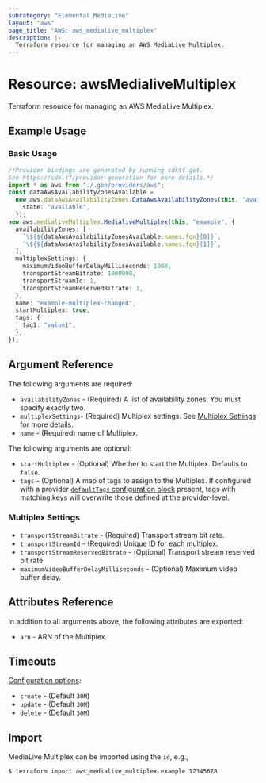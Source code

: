 ```yaml
---
subcategory: "Elemental MediaLive"
layout: "aws"
page_title: "AWS: aws_medialive_multiplex"
description: |-
  Terraform resource for managing an AWS MediaLive Multiplex.
---
```


# Resource: awsMedialiveMultiplex

Terraform resource for managing an AWS MediaLive Multiplex.

## Example Usage

### Basic Usage

```typescript
/*Provider bindings are generated by running cdktf get.
See https://cdk.tf/provider-generation for more details.*/
import * as aws from "./.gen/providers/aws";
const dataAwsAvailabilityZonesAvailable =
  new aws.dataAwsAvailabilityZones.DataAwsAvailabilityZones(this, "available", {
    state: "available",
  });
new aws.medialiveMultiplex.MedialiveMultiplex(this, "example", {
  availabilityZones: [
    `\${${dataAwsAvailabilityZonesAvailable.names.fqn}[0]}`,
    `\${${dataAwsAvailabilityZonesAvailable.names.fqn}[1]}`,
  ],
  multiplexSettings: {
    maximumVideoBufferDelayMilliseconds: 1000,
    transportStreamBitrate: 1000000,
    transportStreamId: 1,
    transportStreamReservedBitrate: 1,
  },
  name: "example-multiplex-changed",
  startMultiplex: true,
  tags: {
    tag1: "value1",
  },
});

```

## Argument Reference

The following arguments are required:

* `availabilityZones` - (Required) A list of availability zones. You must specify exactly two.
* `multiplexSettings`- (Required) Multiplex settings. See [Multiplex Settings](#multiplex-settings) for more details.
* `name` - (Required) name of Multiplex.

The following arguments are optional:

* `startMultiplex` - (Optional) Whether to start the Multiplex. Defaults to `false`.
* `tags` - (Optional) A map of tags to assign to the Multiplex. If configured with a provider [`defaultTags` configuration block](/docs/providers/aws/index.html#default_tags-configuration-block) present, tags with matching keys will overwrite those defined at the provider-level.

### Multiplex Settings

* `transportStreamBitrate` - (Required) Transport stream bit rate.
* `transportStreamId` - (Required) Unique ID for each multiplex.
* `transportStreamReservedBitrate` - (Optional) Transport stream reserved bit rate.
* `maximumVideoBufferDelayMilliseconds` - (Optional) Maximum video buffer delay.

## Attributes Reference

In addition to all arguments above, the following attributes are exported:

* `arn` - ARN of the Multiplex.

## Timeouts

[Configuration options](https://developer.hashicorp.com/terraform/language/resources/syntax#operation-timeouts):

* `create` - (Default `30M`)
* `update` - (Default `30M`)
* `delete` - (Default `30M`)

## Import

MediaLive Multiplex can be imported using the `id`, e.g.,

```console
$ terraform import aws_medialive_multiplex.example 12345678
```
